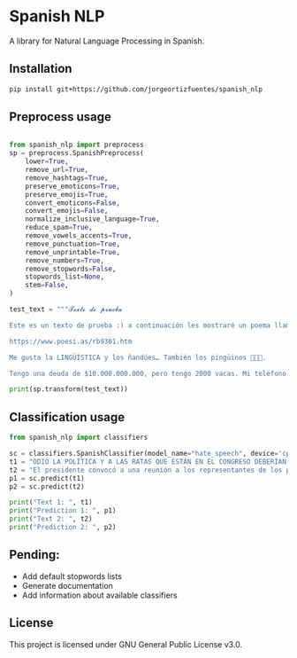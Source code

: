 # Spanish NLP

A library for Natural Language Processing in Spanish.

## Installation

```bash
pip install git+https://github.com/jorgeortizfuentes/spanish_nlp
```

## Preprocess usage

```python

from spanish_nlp import preprocess
sp = preprocess.SpanishPreprocess(
    lower=True,
    remove_url=True,
    remove_hashtags=True,
    preserve_emoticons=True,
    preserve_emojis=True,
    convert_emoticons=False,
    convert_emojis=False,
    normalize_inclusive_language=True,
    reduce_spam=True,
    remove_vowels_accents=True,
    remove_punctuation=True,
    remove_unprintable=True,
    remove_numbers=True,
    remove_stopwords=False,
    stopwords_list=None,
    stem=False,
)

test_text = """𝓣𝓮𝔁𝓽𝓸 𝓭𝓮 𝓹𝓻𝓾𝓮𝓫𝓪

Este es un texto de prueba :) a continuación les mostraré un poema llamado "Los perros románticos" 🤭👀😅

https://www.poesi.as/rb9301.htm

Me gusta la LINGÜÍSTICA y los ñandúes… También los pingüinos 🐧🐧🐧. 

Tengo una deuda de $10.000.000.000, pero tengo 2000 vacas. Mi teléfono es +5698791045"""

print(sp.transform(test_text))

```

## Classification usage

```python
from spanish_nlp import classifiers

sc = classifiers.SpanishClassifier(model_name="hate_speech", device='cpu')
t1 = "ODIO LA POLÍTICA Y A LAS RATAS QUE ESTÁN EN EL CONGRESO DEBERÍAN SER EXTERMINADAS"
t2 = "El presidente convocó a una reunión a los representantes de los partidos políticos"
p1 = sc.predict(t1)
p2 = sc.predict(t2)

print("Text 1: ", t1)
print("Prediction 1: ", p1)
print("Text 2: ", t2)
print("Prediction 2: ", p2)
```

## Pending:

* Add default stopwords lists
* Generate documentation
* Add information about available classifiers

## License

This project is licensed under GNU General Public License v3.0.

